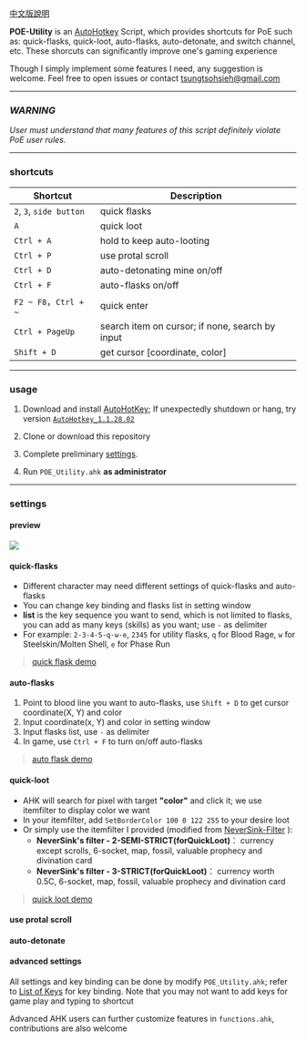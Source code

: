 [中文版說明](https://github.com/heyfey/POE_Utility/blob/master/README.md)

**POE-Utility** is an [AutoHotkey](https://www.autohotkey.com/) Script, which provides shortcuts for PoE such as: quick-flasks, quick-loot, auto-flasks, auto-detonate, and switch channel, etc. These shorcuts can significantly improve one's gaming experience

Though I simply implement some features I need, any suggestion is welcome. Feel free to open issues or contact tsungtsohsieh@gmail.com

---

### *WARNING* ###

*User must understand that many features of this script definitely violate PoE user rules.*

---

### shortcuts ###

|Shortcut|Description|
|---    |---    |
| `2`, `3`, `side button`      | quick flasks
| `A`      | quick loot
| `Ctrl + A`      | hold to keep auto-looting
| `Ctrl + P`      | use protal scroll 
| `Ctrl + D`      | auto-detonating mine on/off
| `Ctrl + F`      | auto-flasks on/off
| `F2 ~ F8`，`Ctrl + ~` | quick enter |
| `Ctrl + PageUp`      | search item on cursor; if none, search by input
| `Shift + D`      | get cursor [coordinate, color]

---

### usage ###

1. Download and install [AutoHotKey](https://www.autohotkey.com/); If unexpectedly shutdown or hang, try version [`AutoHotkey_1.1.28.02`](https://www.autohotkey.com/download/1.1/)

2. Clone or download this repository

3. Complete preliminary [settings](#settings).

4. Run `POE_Utility.ahk` **as administrator**

---

### settings ###

#### preview ####

![](https://i.imgur.com/KKYFncG.png)

#### quick-flasks ####

+ Different character may need different settings of quick-flasks and auto-flasks
+ You can change key binding and flasks list in setting window
+ **list** is the key sequence you want to send, which is not limited to flasks, you can add as many keys (skills) as you want; use `-` as delimiter 
+ For example: `2-3-4-5-q-w-e`, `2345` for utility flasks, `q` for Blood Rage, `w` for Steelskin/Molten Shell, `e` for Phase Run

<blockquote class="imgur-embed-pub" lang="en" data-id="a/yp8D0kz"  ><a href="//imgur.com/a/yp8D0kz">quick flask demo</a></blockquote>

#### auto-flasks ####

1. Point to blood line you want to auto-flasks, use `Shift + D` to get cursor coordinate(X, Y) and color
2. Input coordinate(x, Y) and color in setting window
3. Input flasks list, use `-` as delimiter
4. In game, use `Ctrl + F` to turn on/off auto-flasks

<blockquote class="imgur-embed-pub" lang="en" data-id="a/a79rwEU"  ><a href="//imgur.com/a/a79rwEU">auto flask demo</a></blockquote>

#### quick-loot ####

+ AHK will search for pixel with target **"color"** and click it; we use itemfilter to display color we want
+ In your itemfilter, add `SetBorderColor 100 0 122 255` to your desire loot
+ Or simply use the itemfilter I provided (modified from [NeverSink-Filter](https://github.com/NeverSinkDev/NeverSink-Filter) ):
    + **NeverSink's filter - 2-SEMI-STRICT(forQuickLoot)**： currency except scrolls, 6-socket, map, fossil, valuable prophecy and divination card
    + **NeverSink's filter - 3-STRICT(forQuickLoot)**： currency worth 0.5C, 6-socket, map, fossil, valuable prophecy and divination card

<blockquote class="imgur-embed-pub" lang="en" data-id="a/ZtkeSUo"  ><a href="//imgur.com/a/ZtkeSUo">quick loot demo</a></blockquote>

#### use protal scroll ####

#### auto-detonate ####

#### advanced settings ####
All settings and key binding can be done by modify `POE_Utility.ahk`;
refer to [List of Keys](https://autohotkey.com/docs/KeyList.htm) for key binding. Note that you may not want to add keys for game play and typing to shortcut

Advanced AHK users can further customize features in `functions.ahk`, contributions are also welcome


